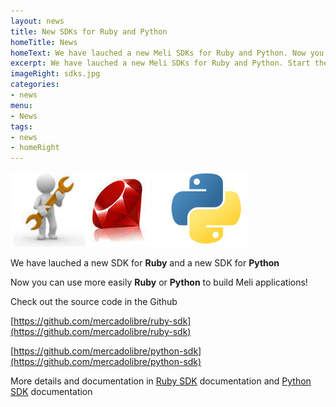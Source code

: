 ```yaml
---
layout: news
title: New SDKs for Ruby and Python
homeTitle: News
homeText: We have lauched a new Meli SDKs for Ruby and Python. Now you can use more easily Ruby or Python to build Meli applications.
excerpt: We have lauched a new Meli SDKs for Ruby and Python. Start the development now.
imageRight: sdks.jpg
categories:
- news
menu:
- News
tags:
- news
- homeRight
---
```




![New SDKs for Ruby and Python](/images/news/sdks.jpg)

We have lauched a new SDK for **Ruby** and a new SDK for **Python**

Now you can use more easily **Ruby** or **Python** to build Meli applications!

Check out the source code in the Github

[https://github.com/mercadolibre/ruby-sdk](https://github.com/mercadolibre/ruby-sdk)

[https://github.com/mercadolibre/python-sdk](https://github.com/mercadolibre/python-sdk)

More details and documentation in [Ruby SDK](/ruby-sdk) documentation and [Python SDK](/python-sdk) documentation
